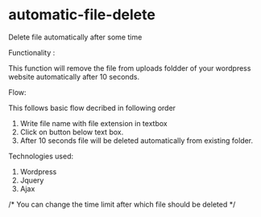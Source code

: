 # automatic-file-delete
Delete file automatically after some time 

Functionality :

This function will remove the file from uploads foldder of your wordpress website automatically after 10 seconds.

Flow:

This follows basic flow decribed in following order

1) Write file name with file extension in textbox
2) Click on button below text box.
3) After 10 seconds file will be deleted automatically from existing folder.

Technologies used:

1) Wordpress
2) Jquery
3) Ajax

/* You can change the time limit after which file should be deleted */
